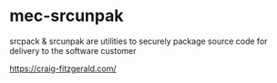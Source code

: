 # mec-srcunpak

srcpack & srcunpak are utilities to securely package source code for delivery to the software customer

https://craig-fitzgerald.com/
